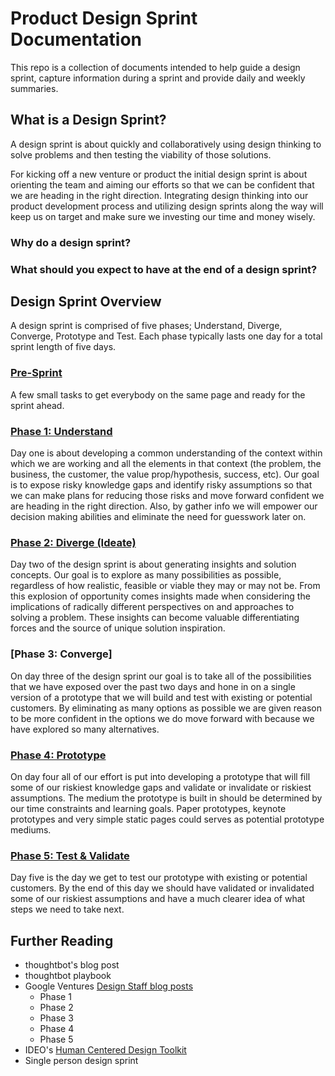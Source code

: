# Product Design Sprint Documentation

This repo is a collection of documents intended to help guide a design sprint, capture information during a sprint and provide daily and weekly summaries. 

## What is a Design Sprint?
A design sprint is about quickly and collaboratively using design thinking to solve problems and then testing the viability of those solutions.

For kicking off a new venture or product the initial design sprint is about orienting the team and aiming our efforts so that we can be confident that we are heading in the right direction. Integrating design thinking into our product
development process and utilizing design sprints along the way will keep us on target and make sure we investing our time and money wisely.

### Why do a design sprint?


### What should you expect to have at the end of a design sprint?

## Design Sprint Overview
A design sprint is comprised of five phases; Understand, Diverge, Converge, Prototype and Test. Each phase typically lasts one day for a total sprint length of five days.

### [Pre-Sprint]()
A few small tasks to get everybody on the same page and ready for the sprint ahead.


### [Phase 1: Understand]()

Day one is about developing a common understanding of the context  within which we are working and all the elements in that context (the problem, the business, the customer, the value prop/hypothesis, success, etc). Our goal is to expose risky knowledge gaps and identify risky assumptions so that we can make plans for reducing those risks and move forward confident we are heading in the right direction. Also, by gather info we will empower our decision making abilities and eliminate the need for guesswork later on.

### [Phase 2: Diverge (Ideate)]()
Day two of the design sprint is about generating insights and solution concepts. Our goal is to explore as many possibilities as possible, regardless of how realistic, feasible or viable they may or may not be. From this explosion of opportunity comes insights made when considering the implications of radically
different perspectives on and approaches to solving a problem. These insights can become valuable differentiating forces and the source of unique solution inspiration.

### [Phase 3: Converge]
On day three of the design sprint our goal is to take all of the possibilities that we have exposed over the past two days and hone in on a single version of a prototype that we will build and test with existing or potential customers. By eliminating as many options as possible we are given reason to be more confident in the options we do move forward with because we have explored so many alternatives.

### [Phase 4: Prototype]()
On day four all of our effort is put into developing a prototype that will fill some of our riskiest knowledge gaps and validate or invalidate or riskiest assumptions. The medium the prototype is built in should be determined by our time constraints and learning goals. Paper prototypes, keynote prototypes and very simple static pages could serves as potential prototype mediums.

### [Phase 5: Test & Validate]()
Day five is the day we get to test our prototype with existing or potential customers. By the end of this day we should have validated or invalidated some of our riskiest assumptions and have a much clearer idea of what steps we need to take next.

## Further Reading

* thoughtbot's blog post
* thoughtbot playbook
* Google Ventures [Design Staff blog posts](http://www.designstaff.org/articles/product-design-sprint-2012-10-02.html)
	* Phase 1
	* Phase 2
	* Phase 3
	* Phase 4
	* Phase 5
* IDEO's [Human Centered Design Toolkit](http://www.ideo.com/work/human-centered-design-toolkit/)
* Single person design sprint

